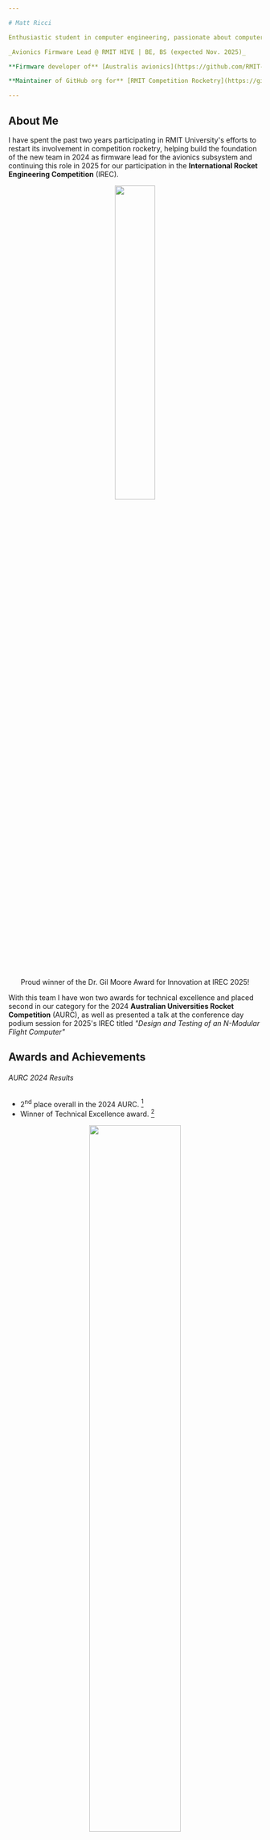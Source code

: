 ```yaml
---

# Matt Ricci

Enthusiastic student in computer engineering, passionate about computer architecture, embedded systems programming, and RTL design. I have experience developing firmware for student rocket avionics using FreeRTOS on ARM-based targets, with skills in both hardware and software domains.

_Avionics Firmware Lead @ RMIT HIVE | BE, BS (expected Nov. 2025)_

**Firmware developer of** [Australis avionics](https://github.com/RMIT-Competition-Rocketry/Australis-Avionics-firmware)

**Maintainer of GitHub org for** [RMIT Competition Rocketry](https://github.com/RMIT-Competition-Rocketry)

---
```


## About Me

I have spent the past two years participating in RMIT University's efforts to restart its involvement in competition rocketry, helping build the foundation of the new team in 2024 as firmware lead for the avionics subsystem and continuing this role in 2025 for our participation in the **International Rocket Engineering Competition** (IREC). 

<div align='center'>
<img src='https://github.com/user-attachments/assets/6beb8d3a-4726-4d80-b682-8aea7b14c39d' width=40%/>

Proud winner of the Dr. Gil Moore Award for Innovation at IREC 2025!
</div>


With this team I have won two awards for technical excellence and placed second in our category for the 2024 **Australian Universities Rocket Competition** (AURC), as well as presented a talk at the conference day podium session for 2025's IREC titled _"Design and Testing of an N-Modular Flight Computer"_

## Awards and Achievements

###### AURC 2024 Results
- 2<sup>nd</sup> place overall in the 2024 AURC. [^1]
- Winner of Technical Excellence award. [^1]

<div align='center'>
<img src='https://github.com/user-attachments/assets/9fff76a1-3861-49fc-8fde-b446359daa8a'  width=60%/>

2024 AURC team
</div>

###### IREC 2025 Results
- 59<sup>th</sup> place overall in the 2025 IREC. [^2]
- Winner of Dr. Gil Moore Award for Innovation. [^3]

<div align='center'>
<img src='https://github.com/user-attachments/assets/866903ae-2554-46a8-935e-8117bd59a1ff'  width=60%/>

2025 IREC team
</div>

[^1]: [AURC 2024 results.](https://aurc.ayaa.com.au/2024-results/)
[^2]: [IREC 2025 scoring.](https://view.officeapps.live.com/op/view.aspx?src=https%3A%2F%2Fwww.soundingrocket.org%2Fuploads%2F9%2F0%2F6%2F4%2F9064598%2Firec2025_final_scoresheet__1_.xlsx&wdOrigin=BROWSELINK)
[^3]: [IREC 2025 results.](https://www.soundingrocket.org/news1)


